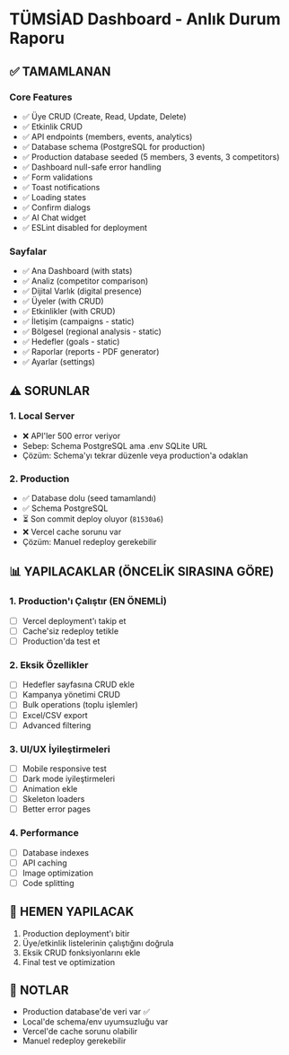 # TÜMSİAD Dashboard - Anlık Durum Raporu

## ✅ TAMAMLANAN

### Core Features
- ✅ Üye CRUD (Create, Read, Update, Delete)
- ✅ Etkinlik CRUD
- ✅ API endpoints (members, events, analytics)
- ✅ Database schema (PostgreSQL for production)
- ✅ Production database seeded (5 members, 3 events, 3 competitors)
- ✅ Dashboard null-safe error handling
- ✅ Form validations
- ✅ Toast notifications
- ✅ Loading states
- ✅ Confirm dialogs
- ✅ AI Chat widget
- ✅ ESLint disabled for deployment

### Sayfalar
- ✅ Ana Dashboard (with stats)
- ✅ Analiz (competitor comparison)
- ✅ Dijital Varlık (digital presence)
- ✅ Üyeler (with CRUD)
- ✅ Etkinlikler (with CRUD)
- ✅ İletişim (campaigns - static)
- ✅ Bölgesel (regional analysis - static)
- ✅ Hedefler (goals - static)
- ✅ Raporlar (reports - PDF generator)
- ✅ Ayarlar (settings)

## ⚠️ SORUNLAR

### 1. Local Server
- ❌ API'ler 500 error veriyor
- Sebep: Schema PostgreSQL ama .env SQLite URL
- Çözüm: Schema'yı tekrar düzenle veya production'a odaklan

### 2. Production
- ✅ Database dolu (seed tamamlandı)
- ✅ Schema PostgreSQL
- ⏳ Son commit deploy oluyor (`81530a6`)
- ❌ Vercel cache sorunu var
- Çözüm: Manuel redeploy gerekebilir

## 📊 YAPILACAKLAR (ÖNCELİK SIRASINA GÖRE)

### 1. Production'ı Çalıştır (EN ÖNEMLİ)
- [ ] Vercel deployment'ı takip et
- [ ] Cache'siz redeploy tetikle
- [ ] Production'da test et

### 2. Eksik Özellikler
- [ ] Hedefler sayfasına CRUD ekle
- [ ] Kampanya yönetimi CRUD
- [ ] Bulk operations (toplu işlemler)
- [ ] Excel/CSV export
- [ ] Advanced filtering

### 3. UI/UX İyileştirmeleri
- [ ] Mobile responsive test
- [ ] Dark mode iyileştirmeleri
- [ ] Animation ekle
- [ ] Skeleton loaders
- [ ] Better error pages

### 4. Performance
- [ ] Database indexes
- [ ] API caching
- [ ] Image optimization
- [ ] Code splitting

## 🎯 HEMEN YAPILACAK

1. Production deployment'ı bitir
2. Üye/etkinlik listelerinin çalıştığını doğrula
3. Eksik CRUD fonksiyonlarını ekle
4. Final test ve optimization

## 📝 NOTLAR

- Production database'de veri var ✅
- Local'de schema/env uyumsuzluğu var
- Vercel'de cache sorunu olabilir
- Manuel redeploy gerekebilir


